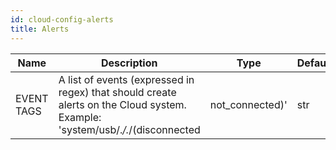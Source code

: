 ```yaml
---
id: cloud-config-alerts
title: Alerts
---
```


| Name | Description | Type | Default | Unit |
| ------ | ------ | ------ | ------ | ------ |
| EVENT TAGS | A list of events (expressed in regex) that should create alerts on the Cloud system. Example: 'system/usb/.*/.*/(disconnected|not_connected)' | str | - | - |
